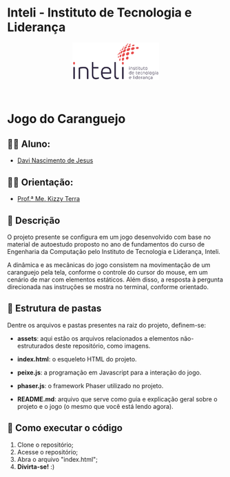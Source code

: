 # Inteli - Instituto de Tecnologia e Liderança 

<p align="center">
<a href= "https://www.inteli.edu.br/"><img src="assets/inteli.png" alt="Inteli - Instituto de Tecnologia e Liderança" border="0" width=40% height=40%></a>
</p>

<br>

# Jogo do Caranguejo

## 👨‍🎓 Aluno:
- <a href="https://github.com/nDaviii/">Davi Nascimento de Jesus</a>

## 👩‍🏫 Orientação: 
- <a href="https://br.linkedin.com/in/kizzyterra">Prof.ª Me. Kizzy Terra</a>

## 📜 Descrição

O projeto presente se configura em um jogo desenvolvido com base no material de autoestudo proposto no ano de fundamentos do curso de Engenharia da Computação pelo Instituto de Tecnologia e Liderança, Inteli. 

A dinâmica e as mecânicas do jogo consistem na movimentação de um caranguejo pela tela, conforme o controle do cursor do mouse, em um cenário de mar com elementos estáticos. Além disso, a resposta à pergunta direcionada nas instruções se mostra no terminal, conforme orientado.


## 📁 Estrutura de pastas

Dentre os arquivos e pastas presentes na raiz do projeto, definem-se:

- <b>assets</b>: aqui estão os arquivos relacionados a elementos não-estruturados deste repositório, como imagens.

- <b>index.html</b>: o esqueleto HTML do projeto.
  
- <b>peixe.js</b>: a programação em Javascript para a interação do jogo.

- <b>phaser.js</b>: o framework Phaser utilizado no projeto.

- <b>README.md</b>: arquivo que serve como guia e explicação geral sobre o projeto e o jogo (o mesmo que você está lendo agora).

## 🔧 Como executar o código
1. Clone o repositório;
2. Acesse o repositório;
3. Abra o arquivo "index.html";
4. <b>Divirta-se!</b> :)
